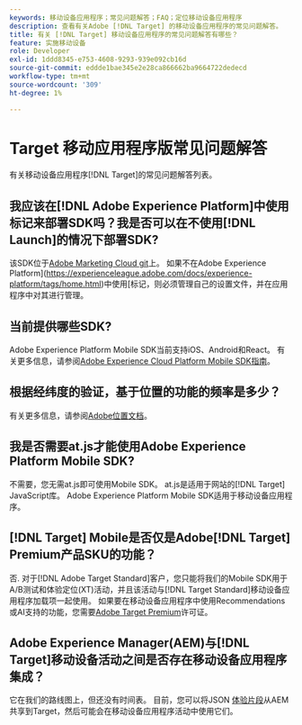 ```yaml
---
keywords: 移动设备应用程序；常见问题解答；FAQ；定位移动设备应用程序
description: 查看有关Adobe [!DNL Target] 的移动设备应用程序的常见问题解答。
title: 有关 [!DNL Target] 移动设备应用程序的常见问题解答有哪些？
feature: 实施移动设备
role: Developer
exl-id: 1ddd8345-e753-4608-9293-939e092cb16d
source-git-commit: eddde1bae345e2e28ca866662ba9664722dedecd
workflow-type: tm+mt
source-wordcount: '309'
ht-degree: 1%

---
```


# Target 移动应用程序版常见问题解答

有关移动设备应用程序[!DNL Target]的常见问题解答列表。

## 我应该在[!DNL Adobe Experience Platform]中使用标记来部署SDK吗？我是否可以在不使用[!DNL Launch]的情况下部署SDK?

该SDK位于[Adobe Marketing Cloud git](https://github.com/Adobe-Marketing-Cloud/acp-sdks/)上。 如果不在Adobe Experience Platform](https://experienceleague.adobe.com/docs/experience-platform/tags/home.html)中使用[标记，则必须管理自己的设置文件，并在应用程序中对其进行管理。

## 当前提供哪些SDK?

Adobe Experience Platform Mobile SDK当前支持iOS、Android和React。 有关更多信息，请参阅[Adobe Experience Cloud Platform Mobile SDK指南](https://aep-sdks.gitbook.io/docs/)。

## 根据经纬度的验证，基于位置的功能的频率是多少？

有关更多信息，请参阅[Adobe位置文档](https://placesdocs.com/places-services-by-adobe-documentation/)。

## 我是否需要at.js才能使用Adobe Experience Platform Mobile SDK?

不需要，您无需at.js即可使用Mobile SDK。 at.js是适用于网站的[!DNL Target] JavaScript库。 Adobe Experience Platform Mobile SDK适用于移动设备应用程序。

## [!DNL Target] Mobile是否仅是Adobe[!DNL Target] Premium产品SKU的功能？

否. 对于[!DNL Adobe Target Standard]客户，您只能将我们的Mobile SDK用于A/B测试和体验定位(XT)活动，并且该活动与[!DNL Target Standard]移动设备应用程序加载项一起使用。 如果要在移动设备应用程序中使用Recommendations或AI支持的功能，您需要[Adobe Target Premium](/help/c-intro/intro.md#premium)许可证。

## Adobe Experience Manager(AEM)与[!DNL Target]移动设备活动之间是否存在移动设备应用程序集成？

它在我们的路线图上，但还没有时间表。 目前，您可以将JSON [体验片段](/help/c-experiences/c-manage-content/aem-experience-fragments.md)从AEM共享到Target，然后可能会在移动设备应用程序活动中使用它们。
